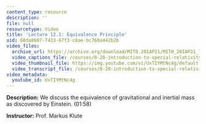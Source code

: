 ```yaml
---
content_type: resource
description: ''
file: null
resourcetype: Video
title: 'Lecture 12.1: Equivalence Principle'
uid: 68da8607-7433-67f3-c8ae-bc768a442b2b
video_files:
  archive_url: https://archive.org/download/MIT8.20IAP21/MIT8_20IAP21_lec12-1_300k.mp4
  video_captions_file: /courses/8-20-introduction-to-special-relativity-january-iap-2021/205ab1d7a2bb577c8203a35f7fce4879_UxTIYMtNc4g.vtt
  video_thumbnail_file: https://img.youtube.com/vi/UxTIYMtNc4g/default.jpg
  video_transcript_file: /courses/8-20-introduction-to-special-relativity-january-iap-2021/bb3ea53cc4d604bb5dfa6ed438724e3c_UxTIYMtNc4g.pdf
video_metadata:
  youtube_id: UxTIYMtNc4g
---
```


**Description:** We discuss the equivalence of gravitational and inertial mass as discovered by Einstein. (01:58)

**Instructor:** Prof. Markus Klute